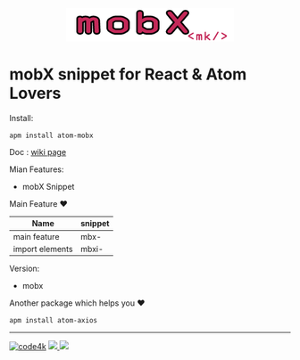 <p align="center" ><img src="images/atom-mobx.png"></p>

#   mobX snippet for React  & Atom Lovers

Install:

```ssh
apm install atom-mobx
```

Doc : [wiki page](https://github.com/code4mk/atom-mobx/wiki)

Mian Features:

  - mobX Snippet

  Main Feature ❤️


  | Name  |  snippet |
  |---|---|
  | main feature| mbx- |
  | import elements| mbxi-|

Version:

  - mobx



  Another package which helps you   ❤️

  ```ssh
  apm install atom-axios
  ```

  ---
[![code4k](https://img.shields.io/badge/Powered-By-blue.svg)]()
<a href="https://hellolaravel.org" ><img src="https://img.shields.io/badge/Hello-Laravel-red.svg" >
<a href="https://twitter.com/code4mk" ><img src="https://img.shields.io/badge/%40-code4mk-brightgreen.svg" >
